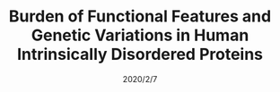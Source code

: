 ---
title: "Burden of Functional Features and Genetic Variations in Human Intrinsically Disordered Proteins"
collection: publications
permalink: /publication/2020-bio
date: 2020/2/7
venue: "Biophysical Journal"
paperurl: 
link: "https://www.cell.com/biophysj/pdf/S0006-3495(19)31149-X.pdf"
code: 
github: 
citation: 'Shehab Ahmed, Zaara Rifat, Arthur J Campbell, A Keith Dunker, Sohel Rahman, Sumaiya Iqbal'
---